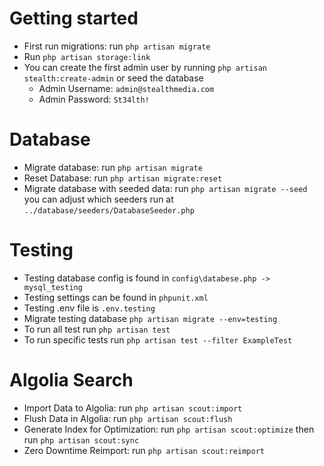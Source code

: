 # Getting started
- First run migrations: run `php artisan migrate`
- Run `php artisan storage:link`
- You can create the first admin user by running `php artisan stealth:create-admin` or seed the database
  - Admin Username: `admin@stealthmedia.com`
  - Admin Password: `St34lth!`

# Database
- Migrate database: run `php artisan migrate`
- Reset Database: run `php artisan migrate:reset`
- Migrate database with seeded data: run `php artisan migrate --seed` you can adjust which seeders run at `../database/seeders/DatabaseSeeder.php`

# Testing
- Testing database config is found in `config\databese.php -> mysql_testing`
- Testing settings can be found in `phpunit.xml`
- Testing .env file is `.env.testing`
- Migrate testing database `php artisan migrate --env=testing`
- To run all test run `php artisan test`
- To run specific tests run `php artisan test --filter ExampleTest`

# Algolia Search
- Import Data to Algolia: run `php artisan scout:import`
- Flush Data in Algolia: run `php artisan scout:flush`
- Generate Index for Optimization: run `php artisan scout:optimize` then run `php artisan scout:sync`
- Zero Downtime Reimport: run `php artisan scout:reimport`
